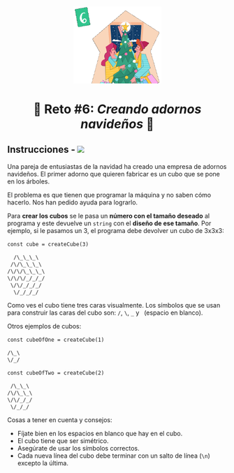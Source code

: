 </br>
<p align="center"> 
  <img width=40% src=../../images/challenge-6.png/>
</p>

<h1 align="center">🎀 Reto #6: <em>Creando adornos navideños</em> 🧊</h1>

## Instrucciones - [![](https://img.shields.io/badge/-Medio-F39C12?style=plastic)]()

Una pareja de entusiastas de la navidad ha creado una empresa de adornos navideños. El primer adorno que quieren fabricar es un cubo que se pone en los árboles.

El problema es que tienen que programar la máquina y no saben cómo hacerlo. Nos han pedido ayuda para lograrlo.

Para **crear los cubos** se le pasa un **número con el tamaño deseado** al programa y este devuelve un `string` con el **diseño de ese tamaño**. Por ejemplo, si le pasamos un 3, el programa debe devolver un cubo de 3x3x3:

```
const cube = createCube(3)
```

```
  /\_\_\_\
 /\/\_\_\_\
/\/\/\_\_\_\
\/\/\/_/_/_/
 \/\/_/_/_/
  \/_/_/_/
```

Como ves el cubo tiene tres caras visualmente. Los símbolos que se usan para construir las caras del cubo son: `/`, `\`, `_` y ` `(espacio en blanco).

Otros ejemplos de cubos:

```
const cubeOfOne = createCube(1)
```

```
/\_\
\/_/
```

```
const cubeOfTwo = createCube(2)
```

```
 /\_\_\
/\/\_\_\
\/\/_/_/
 \/_/_/
```

Cosas a tener en cuenta y consejos:

- Fíjate bien en los espacios en blanco que hay en el cubo.
- El cubo tiene que ser simétrico.
- Asegúrate de usar los símbolos correctos.
- Cada nueva línea del cubo debe terminar con un salto de línea (`\n`) excepto la última.
